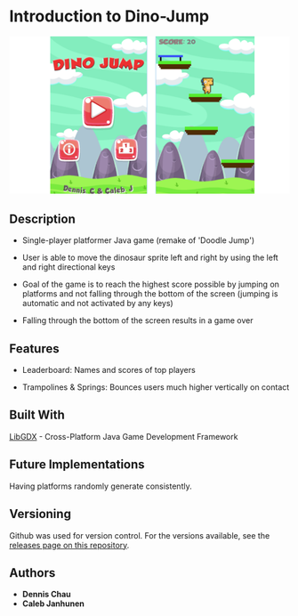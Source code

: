 
# Introduction to Dino-Jump

[![](https://github.com/d7chau/dino-jump/blob/master/core/assets/dino-jump-pages.png)](https://github.com/d7chau/dino-jump)

## Description

* Single-player platformer Java game (remake of 'Doodle Jump')

* User is able to move the dinosaur sprite left and right by using the left and right directional keys 

* Goal of the game is to reach the highest score possible by jumping on platforms and not falling through the bottom of the screen (jumping is automatic and not activated by any keys)

* Falling through the bottom of the screen results in a game over

## Features

* Leaderboard: Names and scores of top players

* Trampolines & Springs: Bounces users much higher vertically on contact

## Built With

[LibGDX](https://libgdx.com/) - Cross-Platform Java Game Development Framework

## Future Implementations

Having platforms randomly generate consistently.

## Versioning

Github was used for version control. For the versions available, see the [releases page on this repository](https://github.com/d7chau/dino-jump/releases). 

## Authors

* **Dennis Chau**
* **Caleb Janhunen**

